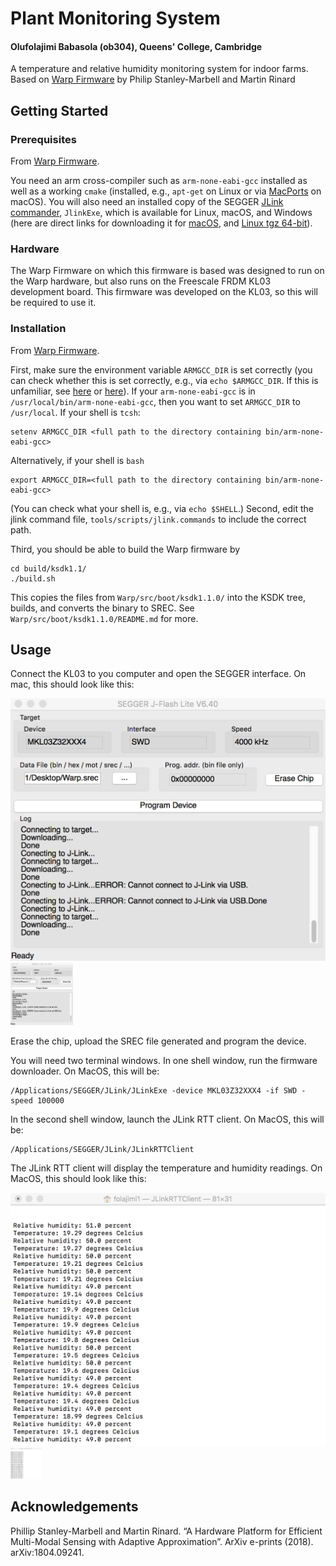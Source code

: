 # Plant Monitoring System
#### Olufolajimi Babasola (ob304), Queens' College, Cambridge

A temperature and relative humidity monitoring system for indoor farms. Based on [Warp Firmware](https://github.com/physical-computation/Warp-firmware) by Philip Stanley-Marbell and Martin Rinard

## Getting Started

### Prerequisites
From [Warp Firmware](https://github.com/physical-computation/Warp-firmware).

You need an arm cross-compiler such as `arm-none-eabi-gcc` installed as well as a working `cmake` (installed, e.g., `apt-get` on Linux or via [MacPorts](https://www.macports.org/) on macOS). You will also need an installed copy of the SEGGER [JLink commander](https://www.segger.com/downloads/jlink/), `JlinkExe`, which is available for Linux, macOS, and Windows (here are direct links for downloading it for [macOS](https://www.segger.com/downloads/jlink/JLink_MacOSX.pkg), and [Linux tgz 64-bit](https://www.segger.com/downloads/jlink/JLink_Linux_x86_64.tgz)).

### Hardware
The Warp Firmware on which this firmware is based was designed to run on the Warp hardware, but also runs on the Freescale FRDM KL03 development board. This firmware was developed on the KL03, so this will be required to use it.

### Installation

From [Warp Firmware](https://github.com/physical-computation/Warp-firmware).

First, make sure the environment variable  `ARMGCC_DIR`  is set correctly (you can check whether this is set correctly, e.g., via  `echo $ARMGCC_DIR`. If this is unfamiliar, see  [here](http://homepages.uc.edu/~thomam/Intro_Unix_Text/Env_Vars.html)  or  [here](https://www2.cs.duke.edu/csl/docs/csh.html)). If your  `arm-none-eabi-gcc`  is in  `/usr/local/bin/arm-none-eabi-gcc`, then you want to set  `ARMGCC_DIR`  to  `/usr/local`. If your shell is  `tcsh`:

	setenv ARMGCC_DIR <full path to the directory containing bin/arm-none-eabi-gcc>

Alternatively, if your shell is  `bash`

	export ARMGCC_DIR=<full path to the directory containing bin/arm-none-eabi-gcc>

(You can check what your shell is, e.g., via  `echo $SHELL`.) Second, edit the jlink command file,  `tools/scripts/jlink.commands`  to include the correct path.

Third, you should be able to build the Warp firmware by

	cd build/ksdk1.1/
	./build.sh

This copies the files from  `Warp/src/boot/ksdk1.1.0/`  into the KSDK tree, builds, and converts the binary to SREC. See  `Warp/src/boot/ksdk1.1.0/README.md`  for more.


## Usage

Connect the KL03 to you computer and open the SEGGER interface. On mac, this should look like this: 

![SEGGER Interface](SEGGER_Interface.png)
<img src="SEGGER_Interface.png" alt="segger" width="100" height="100" />

Erase the chip, upload the SREC file generated and program the device.

You will need two terminal windows. In one shell window, run the firmware downloader. On MacOS, this will be:
	
	/Applications/SEGGER/JLink/JLinkExe -device MKL03Z32XXX4 -if SWD -speed 100000
	
In the second shell window, launch the JLink RTT client. On MacOS, this will be:

	/Applications/SEGGER/JLink/JLinkRTTClient

The JLink RTT client will display the temperature and humidity readings. On MacOS, this should look like this:

![JLink RTT Client](SI7021_Readings.png)
<img src="SI7021_Readings.png" alt="segger" width="50" height="50" />

## Acknowledgements

Phillip Stanley-Marbell and Martin Rinard. “A Hardware Platform for Efficient Multi-Modal Sensing with Adaptive Approximation”. ArXiv e-prints (2018). arXiv:1804.09241.
